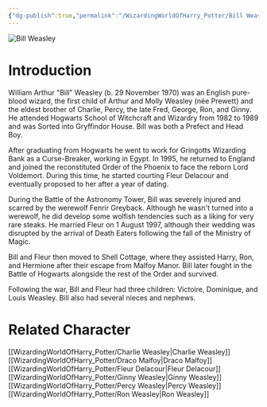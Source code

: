 ```yaml
---
{"dg-publish":true,"permalink":"/WizardingWorldOfHarry_Potter/Bill Weasley/","dgPassFrontmatter":true,"created":"","updated":""}
---
```


![Bill Weasley](http://rxbg5ysja.bkt.gdipper.com/Bill_Weasley.png)
# Introduction
William Arthur "Bill" Weasley (b. 29 November 1970) was an English pure-blood wizard, the first child of Arthur and Molly Weasley (née Prewett) and the eldest brother of Charlie, Percy, the late Fred, George, Ron, and Ginny. He attended Hogwarts School of Witchcraft and Wizardry from 1982 to 1989 and was Sorted into Gryffindor House. Bill was both a Prefect and Head Boy. 

After graduating from Hogwarts he went to work for Gringotts Wizarding Bank as a Curse-Breaker, working in Egypt. In 1995, he returned to England and joined the reconstituted Order of the Phoenix to face the reborn Lord Voldemort. During this time, he started courting Fleur Delacour and eventually proposed to her after a year of dating.

During the Battle of the Astronomy Tower, Bill was severely injured and scarred by the werewolf Fenrir Greyback. Although he wasn't turned into a werewolf, he did develop some wolfish tendencies such as a liking for very rare steaks. He married Fleur on 1 August 1997, although their wedding was disrupted by the arrival of Death Eaters following the fall of the Ministry of Magic. 

Bill and Fleur then moved to Shell Cottage, where they assisted Harry, Ron, and Hermione after their escape from Malfoy Manor. Bill later fought in the Battle of Hogwarts alongside the rest of the Order and survived.

Following the war, Bill and Fleur had three children: Victoire, Dominique, and Louis Weasley. Bill also had several nieces and nephews. 

# Related Character
[[WizardingWorldOfHarry_Potter/Charlie Weasley\|Charlie Weasley]]
[[WizardingWorldOfHarry_Potter/Draco Malfoy\|Draco Malfoy]]
[[WizardingWorldOfHarry_Potter/Fleur Delacour\|Fleur Delacour]]
[[WizardingWorldOfHarry_Potter/Ginny Weasley\|Ginny Weasley]]
[[WizardingWorldOfHarry_Potter/Percy Weasley\|Percy Weasley]]
[[WizardingWorldOfHarry_Potter/Ron Weasley\|Ron Weasley]]
